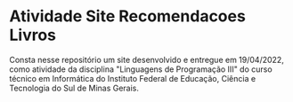 # Atividade Site Recomendacoes Livros

Consta nesse repositório um site desenvolvido e entregue em 19/04/2022, como atividade da disciplina "Linguagens de Programação III" do curso técnico em Informática do Instituto Federal de Educação, Ciência e Tecnologia do Sul de Minas Gerais.
